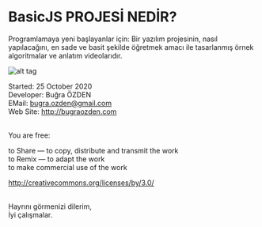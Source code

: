 BasicJS PROJESİ NEDİR?
==============

Programlamaya yeni başlayanlar için:
Bir yazılım projesinin, nasıl yapılacağını, en sade ve basit şekilde 
öğretmek amacı ile tasarlanmış örnek algoritmalar ve anlatım videolarıdır.

![alt tag](http://bug7a.github.io/iconselect.js/a.png)

Started: 25 October 2020<br />
Developer: Buğra ÖZDEN<br />
EMail: bugra.ozden@gmail.com<br />
Web Site: http://bugraozden.com<br /><br />


You are free:<br />

to Share — to copy, distribute and transmit the work<br />
to Remix — to adapt the work<br />
to make commercial use of the work<br />

<http://creativecommons.org/licenses/by/3.0/><br /><br />


Hayrını görmenizi dilerim,<br />
İyi çalışmalar.
